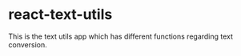 # react-text-utils
This is the text utils app which has different functions regarding text conversion.
